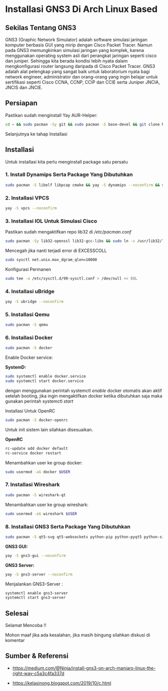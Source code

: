 # Installasi GNS3 Di Arch Linux Based


## Sekilas Tentang GNS3

GNS3 (Graphic Network Simulator) adalah software simulasi jaringan komputer berbasis GUI yang mirip dengan Cisco Packet Tracer. Namun pada GNS3 memungkinkan simulasi jaringan yang komplek, karena menggunakan operating system asli dari perangkat jaringan seperti cisco dan juniper. Sehingga kita berada kondisi lebih nyata dalam mengkonfigurasi router langsung daripada di Cisco Packet Tracer. GNS3 adalah alat pelengkap yang sangat baik untuk laboratorium nyata bagi network engineer, administrator dan orang-orang yang ingin belajar untuk sertifikasi seperti Cisco CCNA, CCNP, CCIP dan CCIE serta Juniper JNCIA, JNCIS dan JNCIE.

## Persiapan

Pastikan sudah menginstall Yay AUR-Helper:

```bash
cd ~ && sudo pacman -Sy git && sudo pacman -S base-devel && git clone https://aur.archlinux.org/yay.git && cd yay && makepkg -si
```
Selanjutnya ke tahap Installasi

## Installasi

Untuk installasi kita perlu menginstall package satu persatu

### 1. Install Dynamips Serta Package Yang Dibutuhkan

```bash
sudo pacman -S libelf libpcap cmake && yay -S dynamips --noconfirm && sudo setcap cap_net_admin,cap_net_raw=ep $(which dynamips)
```

### 2. Installasi VPCS

```bash
yay -S vpcs --noconfirm
```

### 3. Installasi IOL Untuk Simulasi Cisco

Pastikan sudah mengaktifkan repo lib32 di */etc/pacman.conf*

```bash
sudo pacman -Sy lib32-openssl lib32-gcc-libs && sudo ln -s /usr/lib32/libcrypto.so.1.0.0 /usr/lib32/libcrypto.so.4
```
Mencegah jika nanti terjadi error di EXCESSCOLL

```bash
sudo sysctl net.unix.max_dgram_qlen=10000
```
Konfigurasi Permanen

```bash
sudo tee -a /etc/sysctl.d/99-sysctl.conf > /dev/null << EOL
```

### 4. Installasi uBridge

```bash
yay -S ubridge --noconfirm
```

### 5. Installasi Qemu

```bash
sudo pacman -S qemu
```

### 6. Installasi Docker

```bash
sudo pacman -S docker
```
Enable Docker service:

**SystemD:**

```bash
sudo systemctl enable docker.service
sudo systemctl start docker.service
```
dengan menggunakan perintah systemctl *enable* docker otomatis akan aktif setelah booting, jika ingin mengaktifkan docker ketika dibutuhkan saja maka gunakan perintah systemctl *start*   

Installasi Untuk OpenRC

```bash
sudo pacman -S docker-openrc
```

Untuk init sistem lain silahkan disesuaikan.

**OpenRC**

```bash
rc-update add docker default
rc-service docker restart
```

Menambahkan user ke group docker:

```bash
sudo usermod -aG docker $USER
```

### 7. Installasi Wireshark

```bash
sudo pacman -S wireshark-qt
```
Menambahkan user ke group wireshark:

```bash
sudo usermod -aG wireshark $USER
```

### 8. Installasi GNS3 Serta Package Yang Dibutuhkan

```bash
sudo pacman -S qt5-svg qt5-websockets python-pip python-pyqt5 python-sip
```

**GNS3 GUI:**

```bash
yay -S gns3-gui --noconfirm
```

**GNS3 Server:**

```bash
yay -S gns3-server --noconfirm
```

Menjalankan GNS3-Server :

```bash
systemctl enable gns3-server
systemctl start gns3-server
```

## Selesai

Selamat Mencoba !!

Mohon maaf jika ada kesalahan, jika masih bingung silahkan diskusi di komentar

##  Sumber & Referensi

* https://medium.com/@Ninja/install-gns3-on-arch-manjaro-linux-the-right-way-c5a3c4fa337d

* https://kelasinong.blogspot.com/2019/10/c.html


